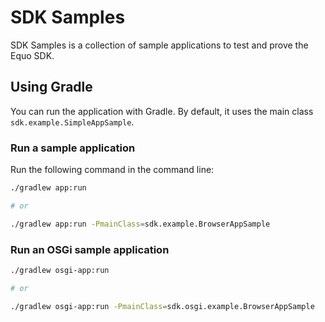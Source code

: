 # SDK Samples

SDK Samples is a collection of sample applications to test and prove the Equo SDK.

## Using Gradle

You can run the application with Gradle. By default, it uses the main class `sdk.example.SimpleAppSample`.

### Run a sample application

Run the following command in the command line:

```sh
./gradlew app:run

# or

./gradlew app:run -PmainClass=sdk.example.BrowserAppSample
```
### Run an OSGi sample application

```sh
./gradlew osgi-app:run

# or

./gradlew osgi-app:run -PmainClass=sdk.osgi.example.BrowserAppSample
```